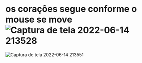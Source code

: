 # os corações segue conforme o mouse se move![Captura de tela 2022-06-14 213528](https://user-images.githubusercontent.com/67988193/173712046-5450a9cb-61e8-4463-9679-268aa8f60f18.png)
![Captura de tela 2022-06-14 213551](https://user-images.githubusercontent.com/67988193/173712050-64584a0d-1c49-427a-8c81-b4cd521aa550.png)
